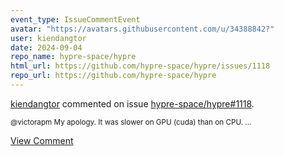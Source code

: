 ```yaml
---
event_type: IssueCommentEvent
avatar: "https://avatars.githubusercontent.com/u/34388842?"
user: kiendangtor
date: 2024-09-04
repo_name: hypre-space/hypre
html_url: https://github.com/hypre-space/hypre/issues/1118
repo_url: https://github.com/hypre-space/hypre
---
```


<a href='https://github.com/kiendangtor' target='_blank'>kiendangtor</a> commented on issue <a href='https://github.com/hypre-space/hypre/issues/1118' target='_blank'>hypre-space/hypre#1118</a>.

<small>@victorapm My apology. It was slower on GPU (cuda) than on CPU. ...</small>

<a href='https://github.com/hypre-space/hypre/issues/1118' target='_blank'>View Comment</a>